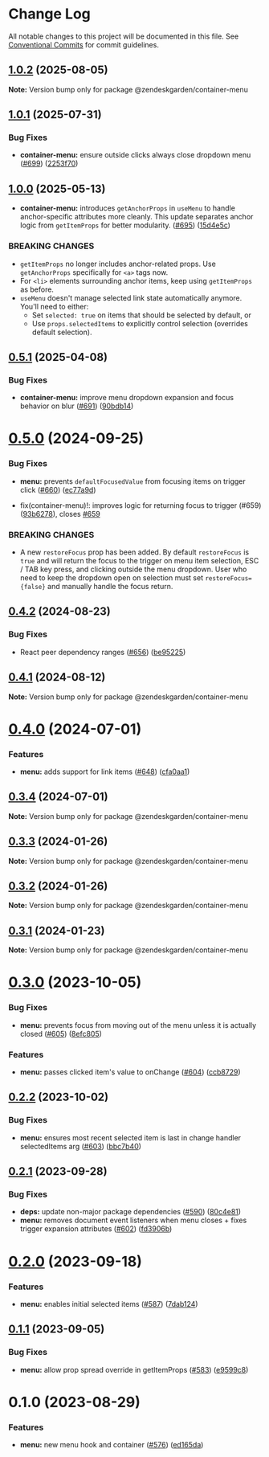 # Change Log

All notable changes to this project will be documented in this file.
See [Conventional Commits](https://conventionalcommits.org) for commit guidelines.

## [1.0.2](https://github.com/zendeskgarden/react-containers/compare/@zendeskgarden/container-menu@1.0.1...@zendeskgarden/container-menu@1.0.2) (2025-08-05)

**Note:** Version bump only for package @zendeskgarden/container-menu

## [1.0.1](https://github.com/zendeskgarden/react-containers/compare/@zendeskgarden/container-menu@1.0.0...@zendeskgarden/container-menu@1.0.1) (2025-07-31)

### Bug Fixes

- **container-menu:** ensure outside clicks always close dropdown menu ([#699](https://github.com/zendeskgarden/react-containers/issues/699)) ([2253f70](https://github.com/zendeskgarden/react-containers/commit/2253f70dff9115ef41e8d58d256c4aabefadb2c0))

## [1.0.0](https://github.com/zendeskgarden/react-containers/compare/@zendeskgarden/container-menu@0.5.1...@zendeskgarden/container-menu@1.0.0) (2025-05-13)

- **container-menu:** introduces `getAnchorProps` in `useMenu` to handle anchor-specific attributes more cleanly. This update separates anchor logic from `getItemProps` for better modularity. ([#695](https://github.com/zendeskgarden/react-containers/issues/695)) ([15d4e5c](https://github.com/zendeskgarden/react-containers/commit/15d4e5cd08be7ab09621db4109190a139b42dcab))

### BREAKING CHANGES

- `getItemProps` no longer includes anchor-related props. Use `getAnchorProps` specifically for `<a>` tags now.
- For `<li>` elements surrounding anchor items, keep using `getItemProps` as before.
- `useMenu` doesn't manage selected link state automatically anymore. You'll need to either:
  - Set `selected: true` on items that should be selected by default, or
  - Use `props.selectedItems` to explicitly control selection (overrides default selection).

## [0.5.1](https://github.com/zendeskgarden/react-containers/compare/@zendeskgarden/container-menu@0.5.0...@zendeskgarden/container-menu@0.5.1) (2025-04-08)

### Bug Fixes

- **container-menu:** improve menu dropdown expansion and focus behavior on blur ([#691](https://github.com/zendeskgarden/react-containers/issues/691)) ([90bdb14](https://github.com/zendeskgarden/react-containers/commit/90bdb147036f340f7f00750ed56984fc814ad379))

# [0.5.0](https://github.com/zendeskgarden/react-containers/compare/@zendeskgarden/container-menu@0.4.2...@zendeskgarden/container-menu@0.5.0) (2024-09-25)

### Bug Fixes

- **menu:** prevents `defaultFocusedValue` from focusing items on trigger click ([#660](https://github.com/zendeskgarden/react-containers/issues/660)) ([ec77a9d](https://github.com/zendeskgarden/react-containers/commit/ec77a9d64b8f714aeec3de18baad7d617f10c977))

- fix(container-menu)!: improves logic for returning focus to trigger (#659) ([93b6278](https://github.com/zendeskgarden/react-containers/commit/93b6278733a3255cd6bce5d6b6176aae15c3ce3b)), closes [#659](https://github.com/zendeskgarden/react-containers/issues/659)

### BREAKING CHANGES

- A new `restoreFocus` prop has been added. By default `restoreFocus` is `true` and will return the focus to the trigger on menu item selection, ESC / TAB key press, and clicking outside the menu dropdown. User who need to keep the dropdown open on selection must set `restoreFocus={false}` and manually handle the focus return.

## [0.4.2](https://github.com/zendeskgarden/react-containers/compare/@zendeskgarden/container-menu@0.4.1...@zendeskgarden/container-menu@0.4.2) (2024-08-23)

### Bug Fixes

- React peer dependency ranges ([#656](https://github.com/zendeskgarden/react-containers/issues/656)) ([be95225](https://github.com/zendeskgarden/react-containers/commit/be95225f3c988183944d8b0395c578dd4396ba62))

## [0.4.1](https://github.com/zendeskgarden/react-containers/compare/@zendeskgarden/container-menu@0.4.0...@zendeskgarden/container-menu@0.4.1) (2024-08-12)

**Note:** Version bump only for package @zendeskgarden/container-menu

# [0.4.0](https://github.com/zendeskgarden/react-containers/compare/@zendeskgarden/container-menu@0.3.4...@zendeskgarden/container-menu@0.4.0) (2024-07-01)

### Features

- **menu:** adds support for link items ([#648](https://github.com/zendeskgarden/react-containers/issues/648)) ([cfa0aa1](https://github.com/zendeskgarden/react-containers/commit/cfa0aa1eb42033c499b1b5870de25d981a8f4104))

## [0.3.4](https://github.com/zendeskgarden/react-containers/compare/@zendeskgarden/container-menu@0.3.3...@zendeskgarden/container-menu@0.3.4) (2024-07-01)

**Note:** Version bump only for package @zendeskgarden/container-menu

## [0.3.3](https://github.com/zendeskgarden/react-containers/compare/@zendeskgarden/container-menu@0.3.2...@zendeskgarden/container-menu@0.3.3) (2024-01-26)

**Note:** Version bump only for package @zendeskgarden/container-menu

## [0.3.2](https://github.com/zendeskgarden/react-containers/compare/@zendeskgarden/container-menu@0.3.1...@zendeskgarden/container-menu@0.3.2) (2024-01-26)

**Note:** Version bump only for package @zendeskgarden/container-menu

## [0.3.1](https://github.com/zendeskgarden/react-containers/compare/@zendeskgarden/container-menu@0.3.0...@zendeskgarden/container-menu@0.3.1) (2024-01-23)

**Note:** Version bump only for package @zendeskgarden/container-menu

# [0.3.0](https://github.com/zendeskgarden/react-containers/compare/@zendeskgarden/container-menu@0.2.2...@zendeskgarden/container-menu@0.3.0) (2023-10-05)

### Bug Fixes

- **menu:** prevents focus from moving out of the menu unless it is actually closed ([#605](https://github.com/zendeskgarden/react-containers/issues/605)) ([8efc805](https://github.com/zendeskgarden/react-containers/commit/8efc805b625022b74b0a3bc14d1a2aa4edcc95fe))

### Features

- **menu:** passes clicked item's value to onChange ([#604](https://github.com/zendeskgarden/react-containers/issues/604)) ([ccb8729](https://github.com/zendeskgarden/react-containers/commit/ccb87294fd004aa31c0449deaae9103dcc72507d))

## [0.2.2](https://github.com/zendeskgarden/react-containers/compare/@zendeskgarden/container-menu@0.2.1...@zendeskgarden/container-menu@0.2.2) (2023-10-02)

### Bug Fixes

- **menu:** ensures most recent selected item is last in change handler selectedItems arg ([#603](https://github.com/zendeskgarden/react-containers/issues/603)) ([bbc7b40](https://github.com/zendeskgarden/react-containers/commit/bbc7b4096a5374b9f9fe0af32b50833c528baf7b))

## [0.2.1](https://github.com/zendeskgarden/react-containers/compare/@zendeskgarden/container-menu@0.2.0...@zendeskgarden/container-menu@0.2.1) (2023-09-28)

### Bug Fixes

- **deps:** update non-major package dependencies ([#590](https://github.com/zendeskgarden/react-containers/issues/590)) ([80c4e81](https://github.com/zendeskgarden/react-containers/commit/80c4e8131ec657b38d3e8932aa688fcd141e8cb8))
- **menu:** removes document event listeners when menu closes + fixes trigger expansion attributes ([#602](https://github.com/zendeskgarden/react-containers/issues/602)) ([fd3906b](https://github.com/zendeskgarden/react-containers/commit/fd3906bef20a5ed88a8f6089e56d60ce0c4266a0))

# [0.2.0](https://github.com/zendeskgarden/react-containers/compare/@zendeskgarden/container-menu@0.1.1...@zendeskgarden/container-menu@0.2.0) (2023-09-18)

### Features

- **menu:** enables initial selected items ([#587](https://github.com/zendeskgarden/react-containers/issues/587)) ([7dab124](https://github.com/zendeskgarden/react-containers/commit/7dab1241c08001226ee41cba0173eecbe4b81a7a))

## [0.1.1](https://github.com/zendeskgarden/react-containers/compare/@zendeskgarden/container-menu@0.1.0...@zendeskgarden/container-menu@0.1.1) (2023-09-05)

### Bug Fixes

- **menu:** allow prop spread override in getItemProps ([#583](https://github.com/zendeskgarden/react-containers/issues/583)) ([e9599c8](https://github.com/zendeskgarden/react-containers/commit/e9599c8c912fe3304ed29b19563ea3a0a20dd561))

# 0.1.0 (2023-08-29)

### Features

- **menu:** new menu hook and container ([#576](https://github.com/zendeskgarden/react-containers/issues/576)) ([ed165da](https://github.com/zendeskgarden/react-containers/commit/ed165dad8c2961a1fd6f2f61e3345842e3d7cf47))
